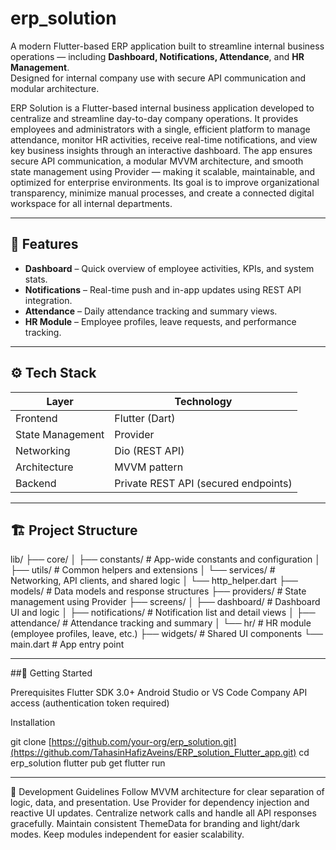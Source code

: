 # erp_solution
A modern Flutter-based ERP application built to streamline internal business operations — including **Dashboard, Notifications, Attendance**, and **HR Management**.  
Designed for internal company use with secure API communication and modular architecture.

ERP Solution is a Flutter-based internal business application developed to centralize and streamline day-to-day company operations.
It provides employees and administrators with a single, efficient platform to manage attendance, monitor HR activities, receive real-time notifications, and view key business insights through an interactive dashboard.
The app ensures secure API communication, a modular MVVM architecture, and smooth state management using Provider — making it scalable, maintainable, and optimized for enterprise environments.
Its goal is to improve organizational transparency, minimize manual processes, and create a connected digital workspace for all internal departments.

---

## 🧩 Features
- **Dashboard** – Quick overview of employee activities, KPIs, and system stats.  
- **Notifications** – Real-time push and in-app updates using REST API integration.  
- **Attendance** – Daily attendance tracking and summary views.  
- **HR Module** – Employee profiles, leave requests, and performance tracking. 

---

## ⚙️ Tech Stack

| Layer | Technology |
|-------|-------------|
| Frontend | Flutter (Dart) |
| State Management | Provider |
| Networking | Dio (REST API) |
| Architecture | MVVM pattern |
| Backend | Private REST API (secured endpoints) |

---

## 🏗️ Project Structure

lib/
├── core/
│ ├── constants/ # App-wide constants and configuration
│ ├── utils/ # Common helpers and extensions
│ └── services/ # Networking, API clients, and shared logic
│ └── http_helper.dart
├── models/ # Data models and response structures
├── providers/ # State management using Provider
├── screens/
│ ├── dashboard/ # Dashboard UI and logic
│ ├── notifications/ # Notification list and detail views
│ ├── attendance/ # Attendance tracking and summary
│ └── hr/ # HR module (employee profiles, leave, etc.)
├── widgets/ # Shared UI components
└── main.dart # App entry point

---


##🚀 Getting Started

Prerequisites
Flutter SDK 3.0+
Android Studio or VS Code
Company API access (authentication token required)


Installation

git clone [https://github.com/your-org/erp_solution.git](https://github.com/TahasinHafizAveins/ERP_solution_Flutter_app.git)
cd erp_solution
flutter pub get
flutter run

---


🧠 Development Guidelines
Follow MVVM architecture for clear separation of logic, data, and presentation.
Use Provider for dependency injection and reactive UI updates.
Centralize network calls and handle all API responses gracefully.
Maintain consistent ThemeData for branding and light/dark modes.
Keep modules independent for easier scalability.

